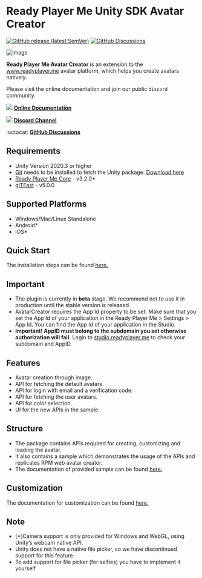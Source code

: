 # Ready Player Me Unity SDK Avatar Creator

[![GitHub release (latest SemVer)](https://img.shields.io/github/v/release/readyplayerme/rpm-unity-sdk-avatar-creator?include_prereleases)](https://github.com/readyplayerme/rpm-unity-sdk-avatar-creator/releases/latest) [![GitHub Discussions](https://img.shields.io/github/discussions/readyplayerme/rpm-unity-sdk-avatar-creator)](https://github.com/readyplayerme/rpm-unity-sdk-avatar-creator/discussions)

![image](https://github.com/readyplayerme/rpm-unity-sdk-avatar-creator/assets/1121080/ec555611-829a-44b7-b215-10e188a25b85)

**Ready Player Me Avatar Creator** is an extension to the www.readyplayer.me avatar platform, which helps you create avatars natively.

Please visit the online documentation and join our public `discord` community.

![](https://i.imgur.com/zGamwPM.png) **[Online Documentation]( https://readyplayer.me/docs )**

![](https://i.imgur.com/FgbNsPN.png) **[Discord Channel]( https://discord.gg/9veRUu2 )**

:octocat: **[GitHub Discussions]( https://github.com/readyplayerme/rpm-unity-sdk-avatar-creator/discussions )**

## Requirements
- Unity Version 2020.3 or higher
- [Git](https://git-scm.com) needs to be installed to fetch the Unity package. [Download here](https://git-scm.com/downloads)
- [Ready Player Me Core](https://github.com/readyplayerme/rpm-unity-sdk-core) -  v3.2.0+  
- [glTFast](https://github.com/atteneder/glTFast) - v5.0.0

## Supported Platforms
- Windows/Mac/Linux Standalone
- Android*
- iOS*

## Quick Start

The installation steps can be found [here.](Documentation~/QuickStart.md)

## Important

- The plugin is currently in **beta** stage. We recommend not to use it in production until the stable version is released.
- AvatarCreator requires the App Id property to be set. Make sure that you set the App Id of your application in the Ready Player Me > Settings > App Id. You can find the App Id of your application in the Studio.
- **Important! AppID must belong to the subdomain you set otherwise authorization will fail.** Login to [studio.readyplayer.me](https://studio.readyplayer.me/applications) to check your subdomain and AppID.

## Features
- Avatar creation through image.
- API for fetching the default avatars.
- API for login with email and a verification code.
- API for fetching the user avatars.
- API for color selection.
- UI for the new APIs in the sample.

## Structure
- The package contains APIs required for creating, customizing and loading the avatar. 
- It also contains a sample which demonstrates the usage of the APIs and replicates RPM web avatar creator.
- The documentation of provided sample can be found [here.](Documentation~/SampleStructure.md)

## Customization

The documentation for customization can be found [here.](Documentation~/CustomizationGuide.md)

## Note

- [*]Camera support is only provided for Windows and WebGL, using Unity’s webcam native API.
- Unity does not have a native file picker, so we have discontinued support for this feature.
- To add support for file picker (for selfies) you have to implement it yourself
